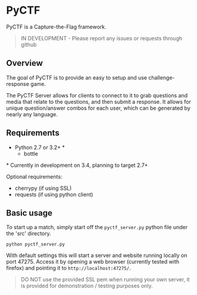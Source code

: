 PyCTF
=====

PyCTF is a Capture-the-Flag framework.

> IN DEVELOPMENT - Please report any issues or requests through github


Overview
--------

The goal of PyCTF is to provide an easy to setup and use challenge-response game.

The PyCTF Server allows for clients to connect to it to grab questions and media that relate to the questions,
and then submit a response. It allows for unique question/answer combos for each user, which can be generated by nearly any language.

Requirements
------------

* Python 2.7 or 3.2+ \*
	- bottle

\* Currently in development on 3.4, planning to target 2.7+ 

Optional requirements:

* cherrypy (if using SSL)
* requests (if using python client) 


Basic usage
-----------

To start up a match, simply start off the `pyctf_server.py` python file under the 'src' directory. 

`python pyctf_server.py`

With default settings this will start a server and website running locally on port 47275. 
Access it by opening a web browser (currently tested with firefox) and pointing it to `http://localhost:47275/`. 


> DO NOT use the provided SSL pem when running your own server,
it is provided for demonstration / testing purposes only. 

